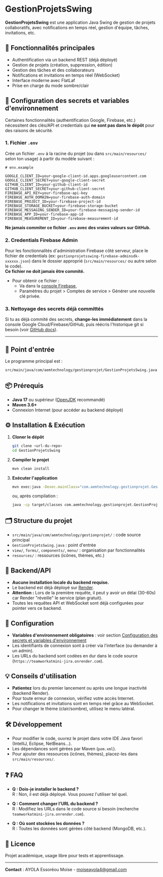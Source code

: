 # GestionProjetsSwing

**GestionProjetsSwing** est une application Java Swing de gestion de projets collaboratifs, avec notifications en temps réel, gestion d'équipe, tâches, invitations, etc.

## 🚀 Fonctionnalités principales

- Authentification via un backend REST (déjà déployé)
- Gestion de projets (création, suppression, édition)
- Gestion des tâches et des collaborateurs
- Notifications et invitations en temps réel (WebSocket)
- Interface moderne avec FlatLaf
- Prise en charge du mode sombre/clair

## 🔑 Configuration des secrets et variables d'environnement

Certaines fonctionnalités (authentification Google, Firebase, etc.) nécessitent des clés/API et credentials qui **ne sont pas dans le dépôt** pour des raisons de sécurité.

### 1. Fichier `.env`

Crée un fichier `.env` à la racine du projet (ou dans `src/main/resources/` selon ton usage) à partir du modèle suivant :

```env
# env.example

GOOGLE_CLIENT_ID=your-google-client-id.apps.googleusercontent.com
GOOGLE_CLIENT_SECRET=your-google-client-secret
GITHUB_CLIENT_ID=your-github-client-id
GITHUB_CLIENT_SECRET=your-github-client-secret
FIREBASE_API_KEY=your-firebase-api-key
FIREBASE_AUTH_DOMAIN=your-firebase-auth-domain
FIREBASE_PROJECT_ID=your-firebase-project-id
FIREBASE_STORAGE_BUCKET=your-firebase-storage-bucket
FIREBASE_MESSAGING_SENDER_ID=your-firebase-messaging-sender-id
FIREBASE_APP_ID=your-firebase-app-id
FIREBASE_MEASUREMENT_ID=your-firebase-measurement-id
```

**Ne jamais commiter ce fichier `.env` avec des vraies valeurs sur GitHub.**

### 2. Credentials Firebase Admin

Pour les fonctionnalités d'administration Firebase côté serveur, place le fichier de credentials (ex: `gestionprojetsswing-firebase-adminsdk-xxxxxx.json`) dans le dossier approprié (`src/main/resources/` ou autre selon le code).  
**Ce fichier ne doit jamais être commité.**

- Pour obtenir ce fichier :  
  - Va dans la [console Firebase](https://console.firebase.google.com/),  
  - Paramètres du projet > Comptes de service > Générer une nouvelle clé privée.

### 3. Nettoyage des secrets déjà committés

Si tu as déjà commité des secrets, **change-les immédiatement** dans la console Google Cloud/Firebase/GitHub, puis réécris l'historique git si besoin (voir [GitHub docs](https://docs.github.com/en/authentication/keeping-your-account-and-data-secure/removing-sensitive-data-from-a-repository)).

---

## 🏁 Point d'entrée

Le programme principal est :
```
src/main/java/com/aemtechnology/gestionprojet/GestionProjetsSwing.java
```

## 📦 Prérequis

- **Java 17** ou supérieur ([OpenJDK](https://adoptium.net/) recommandé)
- **Maven 3.6+**
- Connexion Internet (pour accéder au backend déployé)

## ⚙️ Installation & Exécution

1. **Cloner le dépôt**
   ```sh
   git clone <url-du-repo>
   cd GestionProjetsSwing
   ```

2. **Compiler le projet**
   ```sh
   mvn clean install
   ```

3. **Exécuter l'application**
   ```sh
   mvn exec:java -Dexec.mainClass="com.aemtechnology.gestionprojet.GestionProjetsSwing"
   ```
   ou, après compilation :
   ```sh
   java -cp target/classes com.aemtechnology.gestionprojet.GestionProjetsSwing
   ```

## 🗂️ Structure du projet

- `src/main/java/com/aemtechnology/gestionprojet/` : code source principal
- `GestionProjetsSwing.java` : point d'entrée
- `view/`, `forms/`, `components/`, `menu/` : organisation par fonctionnalités
- `resources/` : ressources (icônes, thèmes, etc.)

## 🔗 Backend/API

- **Aucune installation locale du backend requise.**
- Le backend est déjà déployé sur [Render](https://teamworkatmini-jira.onrender.com).
- **Attention :** Lors de la première requête, il peut y avoir un délai (30-60s) car Render "réveille" le service (plan gratuit).
- Toutes les requêtes API et WebSocket sont déjà configurées pour pointer vers ce backend.

## 📝 Configuration

- **Variables d'environnement obligatoires** : voir section [Configuration des secrets et variables d'environnement](#-configuration-des-secrets-et-variables-denvironnement)
- Les identifiants de connexion sont à créer via l'interface (ou demander à un admin).
- Les URLs du backend sont codées en dur dans le code source (`https://teamworkatmini-jira.onrender.com`).

## 💡 Conseils d'utilisation

- **Patientez** lors du premier lancement ou après une longue inactivité (backend Render).
- Pour toute erreur de connexion, vérifiez votre accès Internet.
- Les notifications et invitations sont en temps réel grâce au WebSocket.
- Pour changer le thème (clair/sombre), utilisez le menu latéral.

## 🛠️ Développement

- Pour modifier le code, ouvrez le projet dans votre IDE Java favori (IntelliJ, Eclipse, NetBeans...).
- Les dépendances sont gérées par Maven (`pom.xml`).
- Pour ajouter des ressources (icônes, thèmes), placez-les dans `src/main/resources/`.

## ❓ FAQ

- **Q : Dois-je installer le backend ?**  
  R : Non, il est déjà déployé. Vous pouvez l'utiliser tel quel.

- **Q : Comment changer l'URL du backend ?**  
  R : Modifiez les URLs dans le code source si besoin (recherche `teamworkatmini-jira.onrender.com`).

- **Q : Où sont stockées les données ?**  
  R : Toutes les données sont gérées côté backend (MongoDB, etc.).

## 📄 Licence

Projet académique, usage libre pour tests et apprentissage.

---

**Contact** : AYOLA Essoréou Moise - moiseayola4@gmail.com

